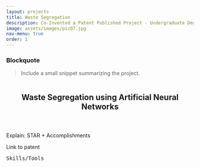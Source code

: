 ```yaml
---
layout: projects
title: Waste Segregation
description: Co-Invented a Patent Published Project - Undergraduate Degree Capstone <br /> Tech Stack
image: assets/images/pic07.jpg 
nav-menu: true
order: 1
---
```


<!-- Main -->
<div id="main" class="alt">

<h3>Blockquote</h3>
<blockquote>Include a small snippet summarizing the project.</blockquote>

<section id="one">
	<div class="inner">
		<div class="inner"><span class="image fit"><img src="assets/images/pic10.jpg" alt="" data-position="top center" /> </span></div> 
		<header class="major">
			<h1>Waste Segregation using Artificial Neural Networks</h1>
		</header>
		<div class="box">
			<p>Explain: STAR + Accomplishments</p>
			<p>Link to patent</p>
		</div>
		<samp>Skills/Tools</samp>
	</div>
</section>
</div>
